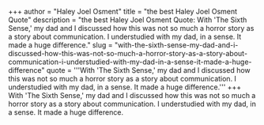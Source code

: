 +++
author = "Haley Joel Osment"
title = "the best Haley Joel Osment Quote"
description = "the best Haley Joel Osment Quote: With 'The Sixth Sense,' my dad and I discussed how this was not so much a horror story as a story about communication. I understudied with my dad, in a sense. It made a huge difference."
slug = "with-the-sixth-sense-my-dad-and-i-discussed-how-this-was-not-so-much-a-horror-story-as-a-story-about-communication-i-understudied-with-my-dad-in-a-sense-it-made-a-huge-difference"
quote = '''With 'The Sixth Sense,' my dad and I discussed how this was not so much a horror story as a story about communication. I understudied with my dad, in a sense. It made a huge difference.'''
+++
With 'The Sixth Sense,' my dad and I discussed how this was not so much a horror story as a story about communication. I understudied with my dad, in a sense. It made a huge difference.
